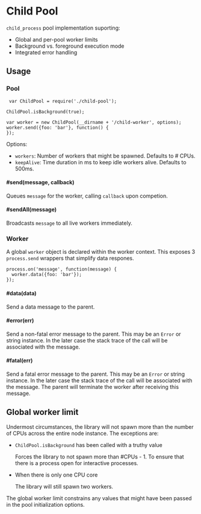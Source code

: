 # Child Pool

`child_process` pool implementation suporting:

- Global and per-pool worker limits
- Background vs. foreground execution mode
- Integrated error handling

## Usage

### Pool
```
 var ChildPool = require('./child-pool');

ChildPool.isBackground(true);

var worker = new ChildPool(__dirname + '/child-worker', options);
worker.send({foo: 'bar'}, function() {
});
```

Options:

- `workers`: Number of workers that might be spawned. Defaults to # CPUs.
- `keepAlive`: Time duration in ms to keep idle workers alive. Defaults to 500ms.

#### #send(message, callback)

Queues `message` for the worker, calling `callback` upon competion.

#### #sendAll(message)

Broadcasts `message` to all live workers immediately.

### Worker

A global `worker` object is declared within the worker context. This exposes 3 `process.send` wrappers that simplify data respones.

```
process.on('message', function(message) {
  worker.data({foo: 'bar'});
});
```

#### #data(data)

Send a data message to the parent.

#### #error(err)

Send a non-fatal error message to the parent. This may be an `Error` or string instance. In the later case the stack trace of the call will be associated with the message.

#### #fatal(err)

Send a fatal error message to the parent. This may be an `Error` or string instance. In the later case the stack trace of the call will be associated with the message. The parent will terminate the worker after receiving this message.

## Global worker limit

Undermost circumstances, the library will not spawn more than the number of CPUs across the entire node instance. The exceptions are:

- `ChildPool.isBackground` has been called with a truthy value

  Forces the library to not spawn more than #CPUs - 1. To ensure that there is a process open for interactive processes.

- When there is only one CPU core

  The library will still spawn two workers.

The global worker limit constrains any values that might have been passed in the pool initialization options.
